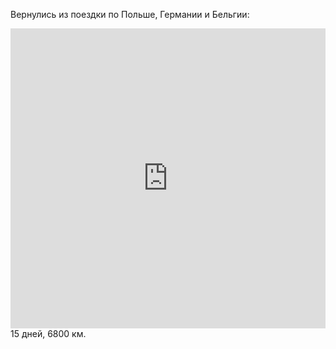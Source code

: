 <!--
.. title: Польша, Германия, Бельгия, Люксембург (9 - 24 июля 2016 г.)
.. slug: summer-trip-2016
.. date: 2016-07-25 17:30:23 UTC+03:00
.. tags: 2016, Poland, Deutschland, Belgium, Luxembourg , auto
.. link: 
.. description: 
.. type: text
-->

Вернулись из поездки по Польше, Германии и Бельгии:

<iframe  width="100%" height="480" frameborder="0" scrolling="no" marginheight="0" marginwidth="0" src="https://www.google.com/maps/d/embed?mid=1hq-yIa70HIxL5sgpJ6q4MCPvwK8"></iframe>
15 дней, 6800 км.


<!--TEASER_END-->
